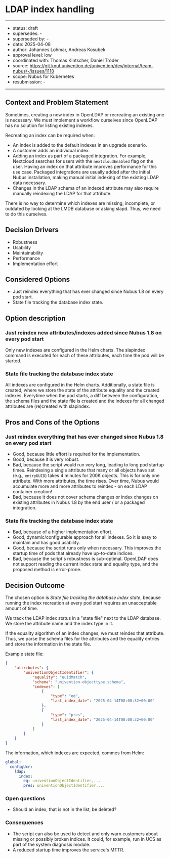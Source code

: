 
# LDAP index handling

---

- status: draft
- supersedes: -
- superseded by: -
- date: 2025-04-08
- author: Johannes Lohmar, Andreas Kosubek
- approval level: low
- coordinated with: Thomas Kintscher, Daniel Tröder
- source: https://git.knut.univention.de/univention/dev/internal/team-nubus/-/issues/1118
- scope: Nubus for Kubernetes
- resubmission: -

---

## Context and Problem Statement

Sometimes, creating a new index in OpenLDAP or recreating an existing one is necessary.
We must implement a workflow ourselves since OpenLDAP has no solution for listing existing indexes.

Recreating an index can be required when:

- An index is added to the default indexes in an upgrade scenario.
- A customer adds an individual index.
- Adding an index as part of a packaged integration.
  For example, Nextcloud searches for users with the `nextcloudEnabled` flag on the user.
  Having an index on that attribute improves performance for this use case.
  Packaged integrations are usually added after the initial Nubus installation, making manual initial indexing of the existing LDAP data necessary.
- Changes in the LDAP schema of an indexed attribute may also require manually reindexing the LDAP for that attribute.

There is no way to determine which indexes are missing, incomplete, or outdated by looking at the LMDB database or asking slapd.
Thus, we need to do this ourselves.

## Decision Drivers

- Robustness
- Usability
- Maintainability
- Performance
- Implementation effort

## Considered Options

- Just reindex everything that has ever changed since Nubus 1.8 on every pod start.
- State file tracking the database index state.

## Option description

### Just reindex new attributes/indexes added since Nubus 1.8 on every pod start

Only new indexes are configured in the Helm charts. The slapindex command is executed for each of these attributes, each time the pod will be started.

### State file tracking the database index state

All indexes are configured in the Helm charts. Additionally, a state file is created, where we store the state of the attribute equality and the created indexes. Everytime when the pod starts, a diff between the configuration, the schema files and the state file is created and the indexes for all changed attributes are (re)created with slapindex.

## Pros and Cons of the Options

### Just reindex everything that has ever changed since Nubus 1.8 on every pod start

- Good, because little effort is required for the implementation.
- Good, because it is very robust.
- Bad, because the script would run very long, leading to long pod startup times.
  Reindexing a single attribute that many or all objects have set (e.g., `entryUUID`) takes 4 minutes for 200K objects.
  This is for only one attribute. With more attributes, the time rises.
  Over time, Nubus would accumulate more and more attributes to reindex - on each LDAP container creation!
- Bad, because it does not cover schema changes or index changes on existing attributes in Nubus 1.8 by the end user / or a packaged integration.

### State file tracking the database index state

- Bad, because of a higher implementation effort.
- Good, dynamic/configurable approach for all indexes. So it is easy to maintain and has good usability.
- Good, because the script runs only when necessary. This improves the startup time of pods that already have up-to-date indices.
- Bad, because the script's robustness is sub-optimal. OpenLDAP does not support reading the current index state and equality type, and the proposed method is error-prone.

## Decision Outcome

The chosen option is _State file tracking the database index state_, because running the index recreation at every pod start requires an unacceptable amount of time.

We track the LDAP index status in a "state file" next to the LDAP database. We store the attribute name and the index type in it.

If the equality algorithm of an index changes, we must reindex that attribute.
Thus, we parse the schema files for the attributes and the equality entries and store the information in the state file.

Example state file:

```json
{
    "attributes": {
        "univentionObjectIdentifier": {
            "equality": "uuidMatch",
            "schema": "univention-objecttype.schema",
            "indexes": [
                {
                    "type": "eq",
                    "last_index_date": "2025-04-14T08:00:32+00:00"
                },
                {
                    "type": "pres",
                    "last_index_date": "2025-04-14T08:00:32+00:00"
                }
            ]
        }
    }
}
```

The information, which indexes are expected, commes from Helm:

```yaml
global:
  configUcr:
    ldap:
      index:
        eq: univentionObjectIdentifier,...
        pres: univentionObjectIdentifier,...

```

### Open questions

- Should an index, that is not in the list, be deleted?

### Consequences

- The script can also be used to detect and only warn customers about missing or possibly broken indices.
  It could, for example, run in UCS as part of the system diagnosis module.
- A reduced startup time improves the service's MTTR.
